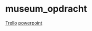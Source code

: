 # museum_opdracht

[Trello](https://trello.com/b/rRfNvoQM/bwp)
[powerpoint](https://mediacollegeamsterdam-my.sharepoint.com/:p:/g/personal/36563_ma-web_nl/EdBLIdLhXr5KoroTDzFqC8cBIPm1MQOowjYweJEuaitHrw?email=28059%40ma-web.nl&e=4%3A72gFpp&fromShare=true&at=9&CID=26a46b59-a1a9-f2f1-403b-6885111d7766)